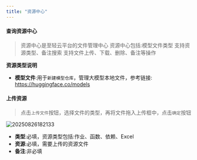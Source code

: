 ```yaml
---
title: "资源中心"
---
```


#### 查询资源中心

> 资源中心是至轻云平台的文件管理中心
> 资源中心包括:模型文件类型
> 支持资源类型、备注搜索
> 支持文件上传、下载、删除、备注等操作

**资源类型说明**

- **模型文件**:用于`新建模型仓库`，管理大模型本地文件，参考链接: https://huggingface.co/models

#### 上传资源

> 点击`上传文件`按钮，选择文件的类型，再将文件拖入上传框中，点击`确定`按钮

![20250826182133](https://img.isxcode.com/picgo/20250826182133.png)

- **类型**:必填，资源类型包括:作业、函数、依赖、Excel  
- **资源**:必填，需要上传的资源文件
- **备注**:非必填 
